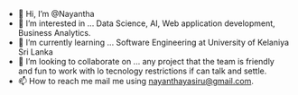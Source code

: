 - 👋 Hi, I’m @Nayantha
- 👀 I’m interested in ... Data Science, AI, Web application development, Business Analytics.
- 🌱 I’m currently learning ... Software Engineering at University of Kelaniya Sri Lanka 
- 💞️ I’m looking to collaborate on ... any project that the team is friendly and fun to work with lo tecnology restrictions if can talk and settle.
- 📫 How to reach me mail me using nayanthayasiru@gmail.com.

<!---
Nayantha/Nayantha is a ✨ special ✨ repository because its `README.md` (this file) appears on your GitHub profile.
You can click the Preview link to take a look at your changes.
--->
